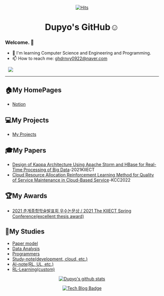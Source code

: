 
<div align=center>
  
[![Hits](https://hits.seeyoufarm.com/api/count/incr/badge.svg?url=https%3A%2F%2Fgithub.com%2Fdupyo%2Fhit-counter)](https://hits.seeyoufarm.com)



# Dupyo's GitHub:relaxed:
</div>   

### Welcome. 👋

<!--
**dupyo/dupyo** is a ✨ _special_ ✨ repository because its `README.md` (this file) appears on your GitHub profile.
Here are some ideas to get you started:
- 🔭 I’m currently working on ...
- 👯 I’m looking to collaborate on ...
- 🤔 I’m looking for help with ...
- 💬 Ask me about ...
- 😄 Pronouns: ...
- ⚡ Fun fact: ...
-->

- 🌱 I'm learning Computer Science and Engineering and Programming.
- 📫 How to reach me: ghdrnvy0922@naver.com

<a href="https://dot-vegetable-5ae.notion.site/274ed2b34f5846caae57ae9c96f4777e">
    <img src="http://img.shields.io/badge/-My portfolio-lightgrey?style=flat&logo=Notion&link=https://dot-vegetable-5ae.notion.site/274ed2b34f5846caae57ae9c96f4777e"
        style="height : auto; margin-left : 10px; margin-right : 10px;"/>
</a>

<br/>



---
## 🏠My HomePages
* [Notion](https://dot-vegetable-5ae.notion.site/274ed2b34f5846caae57ae9c96f4777e)  
<!-- * [Tistory](https://jaeyoon-95.tistory.com/)   -->
<!-- * [Velog](https://velog.io/@jaeyun95)   -->

## 💻My Projects   
* [My Projects](https://github.com/dupyo)



## 🎓My Papers
* [Design of Kappa Architecture Using Apache Storm and HBase for Real-Time Processing of Big Data](https://github.com/dupyo)-2021KIIECT
* [Cloud Resource Allocation Reinforcement Learning Method for Quality of Service Maintenance in Cloud-Based Service](https://github.com/dupyo)-KCC2022
<!-- * [Design and Implementation of Episodic Memory for Context Management](https://www.eiric.or.kr/literature/ser_view.php?SnxGubun=INME&mode=total&searchCate=literature&literature=Y&more=Y&research=Y&pg=2&gu=INME001F9&cmd=qryview&SnxIndxNum=219264&q1_yy=2018&q1_mm=11&rownum=11&totalCnt=135&q1_t=6rmA7J247LKg&listUrl=L2xpdGVyYXR1cmUvcmVzdWx0LnBocD9TbnhHdWJ1bj1JTk1FJm1vZGU9dG90YWwmc2VhcmNoQ2F0ZT1saXRlcmF0dXJlJmxpdGVyYXR1cmU9WSZxMT0lQjElRTglQzAlQ0UlQzMlQjYmbW9yZT1ZJmYxPU1OJnJlc2VhcmNoPVkmcGc9Mg==&f1=MN&q1=%B1%E8%C0%CE%C3%B6)-2018KIPS    -->
<!-- * [Visual Commonsense Reasoning with Knowledge Graph](http://kips.or.kr/bbs/confn/article/1024)-2019KIPS    -->
<!-- * [KG_VCR: A Visual Commonsense Reasoning Model Using Knowledge Graph](http://ktsde.kips.or.kr/digital-library/23377)-2020KTSDE    -->
<!-- * [Image-Language Co-embedding and Knowledge Graph Embedding for Visual Commonsense Reasoning](http://www.kiise.or.kr/academy/board/publishList2.fa?MENU_ID=060500)-2020KCC    -->
<!-- * [Visual Commonsense Reasoning with Vision-Language Co-embedding and Knowledge Graph Embedding](https://www.kiise.or.kr/academy/board/publishList2.fa?MENU_ID=060500)-2020JOK    -->
<!-- * [Vision–Language–Knowledge Co-Embedding for Visual Commonsense Reasoning](https://www.mdpi.com/1424-8220/21/9/2911#cite)-2021 MDPI Sensors -->

## 🏆My Awards
* [2021 춘계종합학술발표회 우수논문상 / 2021 The KIIECT Spring Conference(excellent thesis award)](https://github.com/dupyo)   
<!-- * [20xx 춘계정보처리학회 은상 / 2018 The KIPS Spring Conference(Silver award)](https://github.com/dupyo/README.md)   -->
<!-- * [20xx 한국정보기술학술단체총연합회 우수논문상 / 2019 Korea Federation of Information Technology Societies(Excellent thesis award)](https://github.com/dupyo/README.md)   -->
<!-- * [2020 하계정보과학회 우수발표논문상 / 2020 The KCC Summer Conference(Outstanding Presentation Paper Award)](https://github.com/dupyo/README.md)   -->
<!-- * 2021 하계정보과학회 우수논문상 SA부분 대표 / 2021 The KCC Summer Conference(Representative of SA Division for Excellent Paper Award) -->

## 📖My Studies   
* [Paper model](https://github.com/dupyo/rl-learning)
* [Data Analysis](https://github.com/dupyo)
* [Programmers](https://github.com/dupyo/programmers) <!-- * [SAP-study](https://github.com/dupyo/SAP-study), [SAP-note(Notion)](https://www.notion.so/SAP-NOTE-7d5968d444e64f10a14b5f98f58051f7) -->
* [Study-note(development, cloud, etc.)](https://github.com/dupyo/study-note) 
* [AI-note(RL, UL, etc.)](https://github.com/dupyo/ai-note) 
* [RL-Learning(custom)](https://github.com/dupyo/rl-learning)


<div align=center>

[![Dupyo's github stats](https://github-readme-stats.vercel.app/api?username=dupyo&theme=merko)](https://github.com/dupyo)    

[![Tech Blog Badge](http://img.shields.io/badge/-Tech%20blog-black?style=flat-square&logo=github&link=https://blog.naver.com/ghdrnvy0922)](https://blog.naver.com/ghdrnvy0922)
</div>
